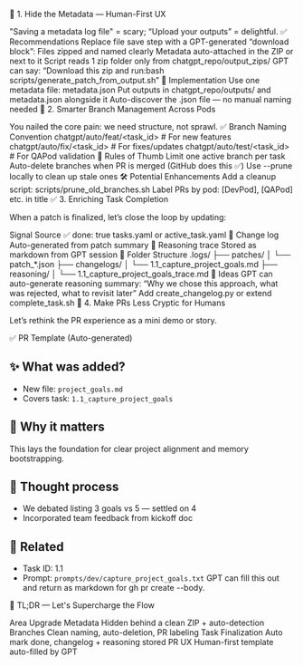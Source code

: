 🧩 1. Hide the Metadata — Human-First UX

"Saving a metadata log file" = scary; “Upload your outputs” = delightful.
✅ Recommendations
Replace file save step with a GPT-generated “download block”:
Files zipped and named clearly
Metadata auto-attached in the ZIP or next to it
Script reads 1 zip folder only from chatgpt_repo/output_zips/
GPT can say:
“Download this zip and run:bash scripts/generate_patch_from_output.sh”
🔧 Implementation
Use one metadata file: metadata.json
Put outputs in chatgpt_repo/outputs/ and metadata.json alongside it
Auto-discover the .json file — no manual naming needed
🌿 2. Smarter Branch Management Across Pods

You nailed the core pain: we need structure, not sprawl.
✅ Branch Naming Convention
chatgpt/auto/feat/<task_id>         # For new features
chatgpt/auto/fix/<task_id>          # For fixes/updates
chatgpt/auto/test/<task_id>         # For QAPod validation
🧠 Rules of Thumb
Limit one active branch per task
Auto-delete branches when PR is merged (GitHub does this ✅)
Use --prune locally to clean up stale ones
🛠 Potential Enhancements
Add a cleanup script: scripts/prune_old_branches.sh
Label PRs by pod: [DevPod], [QAPod] etc. in title
✅ 3. Enriching Task Completion

When a patch is finalized, let’s close the loop by updating:


Signal	Source
✅ done: true	tasks.yaml or active_task.yaml
📝 Change log	Auto-generated from patch summary
🧠 Reasoning trace	Stored as markdown from GPT session
📂 Folder Structure
.logs/
├── patches/
│   └── patch_*.json
├── changelogs/
│   └── 1.1_capture_project_goals.md
├── reasoning/
│   └── 1.1_capture_project_goals_trace.md
🧠 Ideas
GPT can auto-generate reasoning summary:
“Why we chose this approach, what was rejected, what to revisit later”
Add create_changelog.py or extend complete_task.sh
🤯 4. Make PRs Less Cryptic for Humans

Let’s rethink the PR experience as a mini demo or story.

✅ PR Template (Auto-generated)
## ✨ What was added?
- New file: `project_goals.md`
- Covers task: `1.1_capture_project_goals`

## 🎯 Why it matters
This lays the foundation for clear project alignment and memory bootstrapping.

## 🧠 Thought process
- We debated listing 3 goals vs 5 — settled on 4
- Incorporated team feedback from kickoff doc

## 📄 Related
- Task ID: 1.1
- Prompt: `prompts/dev/capture_project_goals.txt`
GPT can fill this out and return as markdown for gh pr create --body.

🚀 TL;DR — Let's Supercharge the Flow


Area	Upgrade
Metadata	Hidden behind a clean ZIP + auto-detection
Branches	Clean naming, auto-deletion, PR labeling
Task Finalization	Auto mark done, changelog + reasoning stored
PR UX	Human-first template auto-filled by GPT

